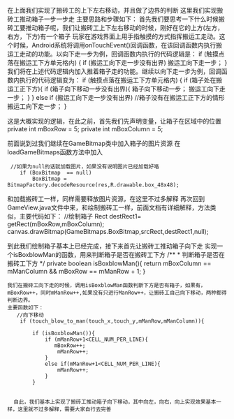 在上面我们实现了搬砖工的上下左右移动，并且做了边界的判断
这里我们实现搬砖工推动箱子一步一步走
  主要思路和步骤如下：
         首先我们要思考一下什么时候搬砖工要推动箱子呢，我们让搬砖工上下左右移动的时候，刚好在它的上方(左方，右方，下方)有一个箱子
   玩家在游戏界面上用手指触摸的方式指挥搬运工走动。这个时候，Android系统将调用onTouchEvent()回调函数，在该回调函数内执行搬运工走动的功能。以向下走一步为例，回调函数内执行的代码逻辑是：
		if (触摸点落在搬运工下方单元格内) {
			if (搬运工向下走一步没有出界)
				搬运工向下走一步；
}
我们将在上述代码逻辑内加入推着箱子走的功能。继续以向下走一步为例，回调函数内执行的代码逻辑变为：
		if (触摸点落在搬运工下方单元格内) {
			if (箱子处在搬运工正下方){
				if (箱子向下移动一步没有出界){
	箱子向下移动一步；
	搬运工向下走一步；
}
} 
			else if (搬运工向下走一步没有出界)   //箱子没有在搬运工正下方的情形
				搬运工向下走一步；
}

这是大概实现的逻辑，在此之前，首先我们先声明变量，让箱子在区域中的位置
      private  int   mBoxRow = 5;
      private  int   mBoxColumn = 5;

前面说到过我们继续在GameBitmap类中加入箱子的图片资源
在loadGameBitmaps函数方法中加入
     
     //如果为null的话就加载图片，如果没有说明图片已经加载好咯
        if (BoxBitmap  == null)
            BoxBitmap = BitmapFactory.decodeResource(res,R.drawable.box_48x48);

和加载搬砖工一样，同样需要释放图片资源，在这里不过多解释
再次回到GameView.java文件中来，和绘制搬砖工一样，前面文档有详细解释，方法类似，主要代码如下：
   //绘制箱子
        Rect destRect1= getRect(mBoxRow,mBoxColumn);
        canvas.drawBitmap(GameBitmaps.BoxBitmap,srcRect,destRect1,null);

 到此我们绘制箱子基本上已经完成，接下来首先让搬砖工推动箱子向下走
   实现一个isBoxblowMan的函数，用来判断箱子是否在搬砖工下方
      /**
     * 判断箱子是否在搬砖工下方
     */
    private boolean isBoxblowMan(){
        return  mBoxColumn == mManColumn && mBoxRow == mManRow + 1;
    }

    我们在搬砖工向下走的时候，调用isBoxblowMan函数判断下方是否有箱子，如果有，mBoxRow++，同时mManRow++,如果没有只进行ManRow++，让搬砖工自己向下移动，两种都得判断边界。
    主要函数如下：
       //向下移动
        if (touch_blow_to_man(touch_x,touch_y,mManRow,mManColumn)){

            if (isBoxblowMan()){
                if (mManRow+1<CELL_NUM_PER_LINE){
                   mBoxRow++;
                    mManRow++;
                }
                else if(mManRow+1<CELL_NUM_PER_LINE){
                    mManRow++;
                }
            }


      自此，我们基本上实现了搬砖工推动箱子向下移动，其中向左，向右，向上实现效果基本一样，这里就不过多解释，需要大家自行去完善


